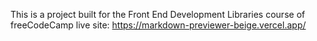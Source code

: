 This is a project built for the Front End Development Libraries course of freeCodeCamp live site: https://markdown-previewer-beige.vercel.app/